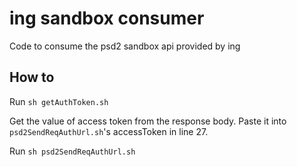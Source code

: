 # ing sandbox consumer

Code to consume the psd2 sandbox api provided by ing

## How to

Run `sh getAuthToken.sh`

Get the value of access token from the response body. Paste it into `psd2SendReqAuthUrl.sh`'s accessToken in line 27.

Run `sh psd2SendReqAuthUrl.sh`
